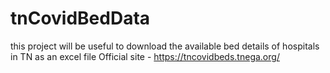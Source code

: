 # tnCovidBedData
this project will be useful to download the available bed details of hospitals in TN as an excel file
Official site - https://tncovidbeds.tnega.org/
